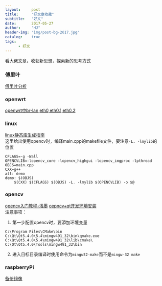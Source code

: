 ```yaml
---
layout:     post
title:      "好文章收藏"
subtitle:   "好文"
date:       2017-05-27
author:     "HJ"
header-img: "img/post-bg-2017.jpg"
catalog:    true
tags:
      - 好文
---
```


看大佬文章，收获新思想，探索新的思考方式

### 傅里叶

[傅里叶分析](http://blog.csdn.net/zzz3265/article/details/46650155)

### openwrt

[openwrt中br-lan,eth0,eth0.1,eth0.2](https://blog.phpgao.com/openwrt-interface.html)

### linux

[linux静态库生成指南](http://www.cnblogs.com/jiqingwu/p/4325382.html)
<br>
这里给出使用opencv时，编译main.cpp的makefile文件，要注意`-L. -lmylib`的位置
```
CFLAGS=-g -Wall
OPENCVLIB=-lopencv_core -lopencv_highgui -lopencv_imgproc -lpthread
OBJS=main.cpp
CXX=g++
all: demo
demo: $(OBJS)
	$(CXX) $(CFLAGS) $(OBJS) -L. -lmylib $(OPENCVLIB) -o $@ 
```
### opencv

[opencv入门教程-浅墨](http://m.blog.csdn.net/column/details?alias=opencv-tutorial)
[oepncv+qt开发环境安装](http://blog.csdn.net/kaychangeek/article/details/52303949)
<br>
注意事项：
1. 第一步配置opencv时，要添加环境变量
```
C:\Program Files\CMake\bin
C:\Qt\Qt5.4.0\5.4\mingw491_32\bin\qmake.exe
C:\Qt\Qt5.4.0\5.4\mingw491_32\lib\cmake\
C:\Qt\Qt5.4.0\Tools\mingw491_32\bin
```
2. 进入目标目录编译时使用命令为`mingw32-make`而不是`mingw-32 make`


### raspberryPi

[备份镜像](http://shumeipai.nxez.com/2014/06/01/do-system-backup-image-of-raspberry-pi-for-linux-or-mac.html)
